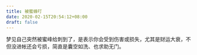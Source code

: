 ```yaml
---
title: 被蜜蜂叮
date: 2020-02-15T20:54:12+08:00
draft: false
---
```


梦见自己突然被蜜峰给刺到了，是表示你会受到伤害或损失，尤其是财运大衰，不但没进帐还会亏损，简直是囊空如洗、也求助无门。<br>
